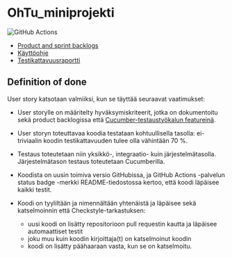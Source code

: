 # OhTu_miniprojekti

![GitHub Actions](https://github.com/Marcestus/OhTu_miniprojekti/workflows/Java%20CI%20with%20Gradle/badge.svg)

- [Product and sprint backlogs](https://docs.google.com/spreadsheets/d/1jyfgLB1t1S6TO1p4N9tchziZxmQHy6vSwmqAWskcUM4/edit?usp=sharing)
- [Käyttöohje](https://github.com/Marcestus/OhTu_miniprojekti/blob/main/dokumentaatio/kayttohje.md)
- [Testikattavuusraportti](https://htmlpreview.github.io/?https://github.com/Marcestus/OhTu_miniprojekti/blob/main/dokumentaatio/testikattavuusraportti.html)

## Definition of done

User story katsotaan valmiiksi, kun se täyttää seuraavat vaatimukset:

- User storylle on määritelty hyväksymiskriteerit, jotka on dokumentoitu sekä product backlogissa että [Cucumber-testaustyökalun featureinä](https://github.com/Marcestus/OhTu_miniprojekti/tree/main/src/test/resources/lukuvinkki).

- User storyn toteuttavaa koodia testataan kohtuullisella tasolla: ei-triviaalin koodin testikattavuuden tulee olla vähintään 70 %.

- Testaus toteutetaan niin yksikkö-, integraatio- kuin järjestelmätasolla. Järjestelmätason testaus toteutetaan Cucumberilla.

- Koodista on uusin toimiva versio GitHubissa, ja GitHub Actions -palvelun status badge -merkki README-tiedostossa kertoo, että koodi läpäisee kaikki testit.
 
- Koodi on tyyliltään ja nimennältään yhtenäistä ja läpäisee sekä katselmoinnin että Checkstyle-tarkastuksen:
  * uusi koodi on lisätty repositorioon pull requestin kautta ja läpäisee automaattiset testit
  * joku muu kuin koodin kirjoittaja(t) on katselmoinut koodin
  * koodi on lisätty päähaaraan vasta, kun se on katselmoitu.
